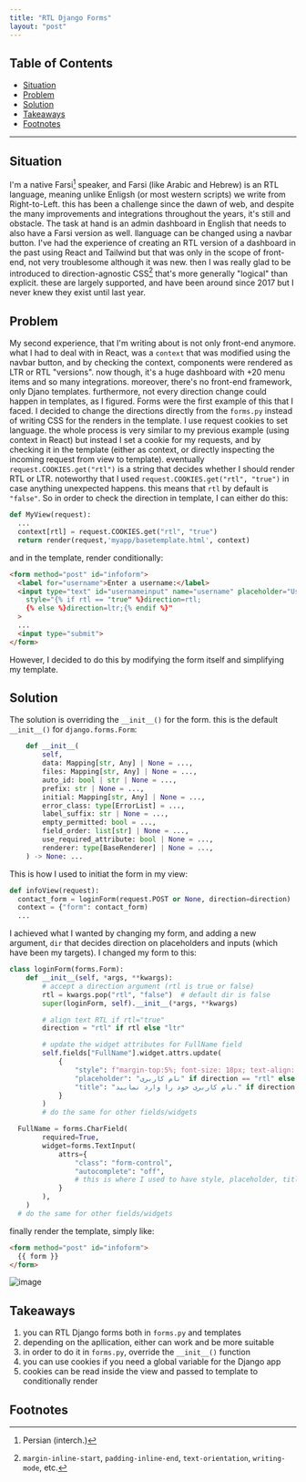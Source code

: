 ```yaml
---
title: "RTL Django Forms"
layout: "post"
---
```


## Table of Contents
- [Situation](#situation)
- [Problem](#problem)
- [Solution](#solution)
- [Takeaways](#takeaways)
- [Footnotes](#footnotes)

---

## Situation
I'm a native Farsi[^1] speaker, and Farsi (like Arabic and Hebrew) is an RTL language, meaning unlike Enligsh (or most western scripts) we write from Right-to-Left. this has been a challenge since the dawn of web, and despite the many improvements and integrations throughout the years, it's still and obstacle.
The task at hand is an admin dashboard in English that needs to also have a Farsi version as well. llanguage can be changed using a navbar button. I've had the experience of creating an RTL version of a dashboard in the past using React and Tailwind but that was only in the scope of front-end, not very troublesome although it was new. then I was really glad to be introduced to direction-agnostic CSS[^2] that's more generally "logical" than explicit. these are largely supported, and have been around since 2017 but I never knew they exist until last year.

## Problem
My second experience, that I'm writing about is not only front-end anymore. what I had to deal with in React, was a `context` that was modified using the navbar button, and by checking the context, components were rendered as LTR or RTL "versions". now though, it's a huge dashboard with +20 menu items and so many integrations. moreover, there's no front-end framework, only Djano templates. furthermore, not every direction change could happen in templates, as I figured. Forms were the first example of this that I faced. I decided to change the directions directly from the `forms.py` instead of writing CSS for the renders in the template.
I use request cookies to set language. the whole process is very similar to my previous example (using context in React) but instead I set a cookie for my requests, and by checking it in the template (either as context, or directly inspecting the incoming request from view to template). eventually `request.COOKIES.get("rtl")` is a string that decides whether I should render RTL or LTR. noteworthy that I used `request.COOKIES.get("rtl", "true")` in case anything unexpected happens. this means that `rtl` by default is `"false"`.
So in order to check the direction in template, I can either do this:
```python
def MyView(request):
  ...
  context[rtl] = request.COOKIES.get("rtl", "true")
  return render(request,'myapp/basetemplate.html', context)
```
and in the template, render conditionally:
```html
<form method="post" id="infoform">
  <label for="username">Enter a username:</label>
  <input type="text" id="usernameinput" name="username" placeholder="Username"
    style="{% if rtl == "true" %}direction=rtl;
    {% else %}direction=ltr;{% endif %}"
  >
  ...
  <input type="submit">
</form>
```
However, I decided to do this by modifying the form itself and simplifying my template.

## Solution
The solution is overriding the `__init__()` for the form. this is the default `__init__()` for `django.forms.Form`:
```python
    def __init__(
        self,
        data: Mapping[str, Any] | None = ...,
        files: Mapping[str, Any] | None = ...,
        auto_id: bool | str | None = ...,
        prefix: str | None = ...,
        initial: Mapping[str, Any] | None = ...,
        error_class: type[ErrorList] = ...,
        label_suffix: str | None = ...,
        empty_permitted: bool = ...,
        field_order: list[str] | None = ...,
        use_required_attribute: bool | None = ...,
        renderer: type[BaseRenderer] | None = ...,
    ) -> None: ...
```
This is how I used to initiat the form in my view:
```python
def infoView(request):
  contact_form = loginForm(request.POST or None, direction=direction)
  context = {"form": contact_form)
  ...
```

I achieved what I wanted by changing my form, and adding a new argument, `dir` that decides direction on placeholders and inputs (which have been my targets). I changed my form to this:
```python
class loginForm(forms.Form):
    def __init__(self, *args, **kwargs):
        # accept a direction argument (rtl is true or false)
        rtl = kwargs.pop("rtl", "false")  # default dir is false
        super(loginForm, self).__init__(*args, **kwargs)

        # align text RTL if rtl="true"
        direction = "rtl" if rtl else "ltr"

        # update the widget attributes for FullName field
        self.fields["FullName"].widget.attrs.update(
            {
                "style": f"margin-top:5%; font-size: 18px; text-align: {direction};",
                "placeholder": "نام کاربری" if direction == "rtl" else "Username",
                "title": "نام کاربری خود را وارد نمایید." if direction == "rtl" else "Enter your username.",
            }
        )
        # do the same for other fields/widgets

  FullName = forms.CharField(
        required=True,
        widget=forms.TextInput(
            attrs={
                "class": "form-control",
                "autocomplete": "off",
                # this is where I used to have style, placeholder, title, etc.
            }
        ),
    )
  # do the same for other fields/widgets
```
finally render the template, simply like:
```html
<form method="post" id="infoform">
  {{ form }}
</form>
```

![image](https://github.com/user-attachments/assets/d47a76e0-7819-4e78-ad5e-c2f36c162c9c)


## Takeaways
1. you can RTL Django forms both in `forms.py` and templates
2. depending on the apllication, either can work and be more suitable
3. in order to do it in `forms.py`, override the `__init__()` function
4. you can use cookies if you need a global variable for the Django app
5. cookies can be read inside the view and passed to template to conditionally render

## Footnotes
[^1]: Persian (interch.)
[^2]: `margin-inline-start`, `padding-inline-end`, `text-orientation`, `writing-mode`, etc.
